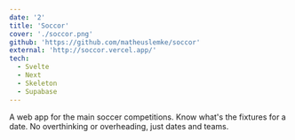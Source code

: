 ```yaml
---
date: '2'
title: 'Soccor'
cover: './soccor.png'
github: 'https://github.com/matheuslemke/soccor'
external: 'http://soccor.vercel.app/'
tech:
  - Svelte
  - Next
  - Skeleton
  - Supabase
---
```


A web app for the main soccer competitions. Know what's the fixtures for a date. No overthinking or overheading, just dates and teams.
